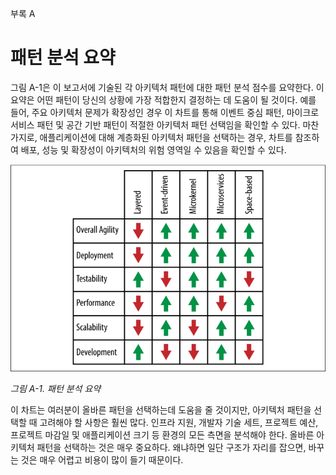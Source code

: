 부록 A
# 패턴 분석 요약

그림 A-1은 이 보고서에 기술된 각 아키텍처 패턴에 대한 패턴 분석 점수를 요약한다. 이 요약은 어떤 패턴이 당신의 상황에 가장 적합한지 결정하는 데 도움이 될 것이다. 예를 들어, 주요 아키텍처 문제가 확장성인 경우 이 차트를 통해 이벤트 중심 패턴, 마이크로서비스 패턴 및 공간 기반 패턴이 적절한 아키텍처 패턴 선택임을 확인할 수 있다. 마찬가지로, 애플리케이션에 대해 계층화된 아키텍처 패턴을 선택하는 경우, 차트를 참조하여 배포, 성능 및 확장성이 아키텍처의 위험 영역일 수 있음을 확인할 수 있다.

![figureA-1](./figures/figureA-1.png) 

_그림 A-1. 패턴 분석 요약_

이 차트는 여러분이 올바른 패턴을 선택하는데 도움을 줄 것이지만, 아키텍처 패턴을 선택할 때 고려해야 할 사항은 훨씬 많다. 인프라 지원, 개발자 기술 세트, 프로젝트 예산, 프로젝트 마감일 및 애플리케이션 크기 등 환경의 모든 측면을 분석해야 한다. 올바른 아키텍처 패턴을 선택하는 것은 매우 중요하다. 왜냐하면 일단 구조가 자리를 잡으면, 바꾸는 것은 매우 어렵고 비용이 많이 들기 때문이다.

